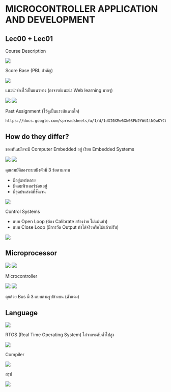# MICROCONTROLLER APPLICATION AND DEVELOPMENT

## Lec00 + Lec01

Course Description

![](1.png)

Score Base (PBL สำคัญ)

![](2.png)

แนะนำช่องไว้เป็นแนวทาง (อาจารย์แนะนำ Web learning มากๆ)

![](3.png)
![](4.png)

Past Assignment (ไว้ดูเป็นแรงบันดาลใจ)

```bash
https://docs.google.com/spreadsheets/u/1/d/1dXI0XMw6Xk0SFb2YWd1tNQwKYCbWxXydL8E8IzinDNo/htmlview
```

## How do they differ?

ของทันสมัยจะมี Computer Embedded อยู่ เรียก Embedded Systems

![](7.png)
![](5.png)

คุณสมบัติของระบบฝังตัวมี 3 ข้อตามภาพ

- มีอยู่แพร่หลาย
- มีคอมพิวเตอร์ซ่อนอยู่
- มีจุดประสงค์ที่ชัดเจน

![](6.png)

Control Systems

- แบบ Open Loop (ต้อง Calibrate สร้างง่าย ไม่แม่นยำ)
- แบบ Close Loop (มีการวัด Output ทำได้จริงหรือไม่แล้วปรับ)

![](8.png)

## Microprocessor

![](9.png)
![](10.png)

Microcontroller

![](11.png)
![](12.png)

คุยด้วย Bus มี 3 แบบตามรูปข้างบน (ตัวแดง)

## Language

![](13.png)

RTOS (Real Time Operating System)
ไล่จากระดับต่ำไปสูง

![](14.png)

Compiler

![](15.png)

สรุป

![](16.png)

